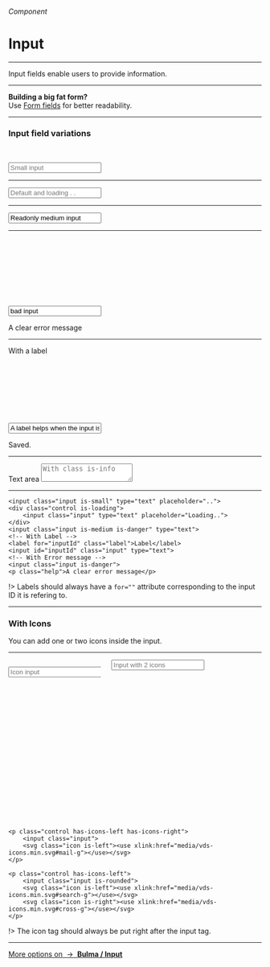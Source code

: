 <h6 class="is-uppercase is-dimmed has-text-weight-medium is-size-6 is-size-7-mobile">Component</h6>
<h1 class="title is-family-secondary is-size-2-mobile">Input</h1>
<hr class="is-visible is-size-3">
<p class="is-size-4 has-text-dark">
    <span class="has-text-weight-semibold">Input fields</span> enable users to provide information.
</p>
<hr class="is-visible is-size-3">

<div class="message is-info">
    <strong>Building a big fat form?</strong><br>Use <a href="#/form" class="is-underlined">Form fields</a> for better readability.
</div>

<hr class="is-size-4">

<h3 class="title is-family-primary">Input field variations</h3>

<br><form class="box is-raised is-large is-marginless is-radiusless-b" spellcheck="false">
    <input class="input is-small" type="tel" placeholder="Small input">
    <hr class="is-size-7">
    <div class="control is-loading is-primary">
        <input class="input" type="tel" placeholder="Default and loading . .">
    </div>
    <hr class="is-size-7">
    <input class="input is-medium" type="email" placeholder="Readonly medium input" value="Readonly medium input" readonly>
    <hr class="is-size-7">
    <div class="control has-icons-right is-danger">
        <input class="input is-danger" placeholder="With class is-danger" value="bad input">
        <svg class="icon is-right has-fill-danger"><use xlink:href="media/vds-icons.min.svg#warning-bold-g"></use></svg>
    </div>
    <p class="help">A clear error message</p>
    <hr class="is-size-7">
    <label for="defaultfield" class="label">With a label</label>
    <div class="control has-icons-right">
        <input id="defaultfield" class="input is-success" type="email" value="A label helps when the input is filled" placeholder="Placeholder is used to give exemples.">
        <svg class="icon is-right has-fill-success-light"><use xlink:href="media/vds-icons.min.svg#check-bold-g"></use></svg>
    </div>
    <p class="help has-text-success-dark">Saved.</p>
    <hr class="is-size-7">
    <label for="tafield" class="label">Text area</label>
    <textarea id="tafield" class="textarea is-info" rows="2" placeholder="With class is-info"></textarea>
</form>
<hr class="is-marginless is-visible">

    <input class="input is-small" type="text" placeholder="..">
    <div class="control is-loading">
        <input class="input" type="text" placeholder="Loading..">
    </div>
    <input class="input is-medium is-danger" type="text">
    <!-- With Label -->
    <label for="inputId" class="label">Label</label>
    <input id="inputId" class="input" type="text">
    <!-- With Error message -->
    <input class="input is-danger">
    <p class="help">A clear error message</p>
!> Labels should always have a `for=""` attribute corresponding to the input ID it is refering to.

<hr class="is-visible is-size-1">

<h3 class="title is-family-primary">With Icons</h3>

You can add one or two icons inside the input.

<hr>

<div class="box is-raised is-large is-marginless is-radiusless-b">
    <div class="columns is-variable is-5">
        <div class="column is-6">
            <p class="control has-icons-left">
                <input class="input"placeholder="Icon input">
                <svg class="icon is-left"><use xlink:href="media/vds-icons.min.svg#mail-g"></use></svg>
            </p>
        </div>
        <div class="column is-6">
            <div class="control has-icons-left has-icons-right">
                <input class="input is-rounded" type="tel" placeholder="Input with 2 icons">
                <svg class="icon is-left"><use xlink:href="media/vds-icons.min.svg#search-g"></use></svg>
                <svg class="icon is-right has-fill-grey"><use xlink:href="media/vds-icons.min.svg#cross-g"></use></svg>
            </div>
        </div>
    </div>
</div>

    <p class="control has-icons-left has-icons-right">
        <input class="input">
        <svg class="icon is-left"><use xlink:href="media/vds-icons.min.svg#mail-g"></use></svg>
    </p>

    <p class="control has-icons-left">
        <input class="input is-rounded">
        <svg class="icon is-left"><use xlink:href="media/vds-icons.min.svg#search-g"></use></svg>
        <svg class="icon is-right"><use xlink:href="media/vds-icons.min.svg#cross-g"></use></svg>
    </p>
!> The icon tag should always be put right after the input tag.
<hr>

<a class="message is-info is-block" href="https://bulma.io/documentation/form/input/" target="blank">
    More options on &nbsp;→&nbsp; <strong class="is-link is-underlined">Bulma / Input</strong>
</a>